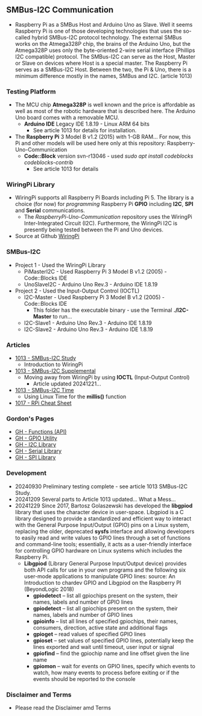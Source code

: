 ## SMBus-I2C Communication
- Raspberry Pi as a SMBus Host and Arduino Uno as Slave. Well it seems Raspberry Pi is one of those developing technologies that uses the so-called hybrid SMBus-I2C protocol technology. The external SMBus works on the Atmega328P chip, the brains of the Arduino Uno, but the Atmega328P uses only the byte-oriented 2-wire serial interface (Phillips I2C compatible) protocol. The SMBus-I2C can serve as the Host, Master or Slave on devices where Host is a special master. The Raspberry Pi serves as a SMBus-I2C Host. Between the two, the Pi & Uno, there is a minimum difference mostly in the names, SMBus and I2C. (article 1013)

### Testing Platform
- The MCU chip **Atmega328P** is well known and the price is affordable as well as most of the robotic hardware that is described here. The Arduino Uno board comes with a removable MCU.
  - **Arduino IDE** Legacy IDE 1.8.19 - Linux ARM 64 bits
    - See article 1013 for details for installation.
- The **Raspberry Pi** 3 Model B v1.2 (2015) with 1-GB RAM... For now, this Pi and other models will be used here only at this repository: Raspberry-Uno-Communication
  - **Code::Block** version svn-r13046 - used *sudo apt install codeblocks codeblocks-contrib*
    - See article 1013 for details

### WiringPi Library
- WiringPi supports all Raspberry Pi Boards including Pi 5. The library is a choice (for now) for *programming* Raspberry Pi **GPIO** including **I2C**, **SPI** and **Serial** communications.
  - The *RaspberryPi-Uno-Communication* repository uses the WiringPi Inter-Integrated Circuit (I2C). Furthermore, the WiringPi I2C is presently being tested between the Pi and Uno devices.
- Source at Github [WiringPi](https://github.com/WiringPi/WiringPi)

### SMBus-I2C
- Project 1 - Used the WiringPi Library
  - PiMasterI2C - Used Raspberry Pi 3 Model B v1.2 (2005) - Code::Blocks IDE
  - UnoSlaveI2C - Arduino Uno Rev.3 - Arduino IDE 1.8.19
- Project 2 - Used the Input-Output Control (IOCTL)
  - I2C-Master - Used Raspberry Pi 3 Model B v1.2 (2005) - Code::Blocks IDE
    - This folder has the executable binary - use the Terminal **./I2C-Master** to run...
  - I2C-Slave1 - Arduino Uno Rev.3 - Arduino IDE 1.8.19
  - I2C-Slave2 - Arduino Uno Rev.3 - Arduino IDE 1.8.19


### Articles
- [1013 - SMBus-I2C Study](https://drive.google.com/file/d/1Ak30qBsUl_QLcWJbydXyrousAYon3r7R)
  - Introduction to WiringPi
- [1013 - SMBus-I2C Supplemental](https://drive.google.com/file/d/165di6Nlqdie9qoxyTKurd0aXFMsoDxL8)
  - Moving away from WiringPi by using **IOCTL** (Input-Output Control)
    - Article updated 20241221...
- [1013 - SMBus-I2C Time](https://drive.google.com/file/d/1X82I94Y4eFbRcooC6dy5uB_NxeGZadFC)
  - Using Linux Time for the **millis()** function
- [1017 - RPi Cheat Sheet](https://drive.google.com/file/d/1gQcoghc7cdnsxAVVT9PBMUGY1FLKjWS2)
### Gordon's Pages
- [GH - Functions (API)](https://drive.google.com/file/d/1eGsxp4vKBSuUBOfoEsQ9weqamtjtW1tM)
- [GH - GPIO Utility](https://drive.google.com/file/d/1c39z9GPuElnlMtbk8a5t3wle9eCBjKPF)
- [GH - I2C Library](https://drive.google.com/file/d/10tzVnZqh0yXY2Sf185dfQA5VEg0iEm68)
- [GH - Serial Library](https://drive.google.com/file/d/1em4JdqndxrG1uy2IZ0OT4PBSxEOekgqY)
- [GH - SPI Library](https://drive.google.com/file/d/1-kG9ixW4yhXx2dDLs3d--4i8P5EF4HTj)

### Development
- 20240930 Preliminary testing complete - see article 1013 SMBus-I2C Study.
- 20241209 Several parts to Article 1013 updated... What a Mess...
- 20241229 Since 2017, Bartosz Golaszewski has developed the **libgpiod** library that uses the character device in user-space. Libgpiod is a C library designed to provide a standardized and efficient way to interact with the General Purpose Input/Output (GPIO) pins on a Linux system, replacing the older, deprecated **sysfs** interface and allowing developers to easily read and write values to GPIO lines through a set of functions and command-line tools; essentially, it acts as a user-friendly interface for controlling GPIO hardware on Linux systems which includes the Raspberry Pi.
  - **Libgpiod** (Library General Purpose Input/Output device)  provides both API calls for use in your own programs and the following six user-mode applications to manipulate GPIO lines: source: An Introduction to chardev GPIO and Libgpiod on the Raspberry PI (BeyondLogic 2018)
    - **gpiodetect** – list all gpiochips present on the system, their names, labels and number of GPIO lines
    - **gpiodetect** – list all gpiochips present on the system, their names, labels and number of GPIO lines
    - **gpioinfo** – list all lines of specified gpiochips, their names, consumers, direction, active state and additional flags
    - **gpioget** – read values of specified GPIO lines
    - **gpioset** – set values of specified GPIO lines, potentially keep the lines exported and wait until timeout, user input or signal
    - **gpiofind** – find the gpiochip name and line offset given the line name
    - **gpiomon** – wait for events on GPIO lines, specify which events to watch, how many events to process before exiting or if the events should be reported to the console

### Disclaimer and Terms
- Please read the Disclaimer amd Terms
